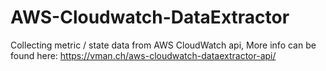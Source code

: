 # AWS-Cloudwatch-DataExtractor
Collecting metric / state data from AWS CloudWatch api,
More info can be found here: https://vman.ch/aws-cloudwatch-dataextractor-api/
